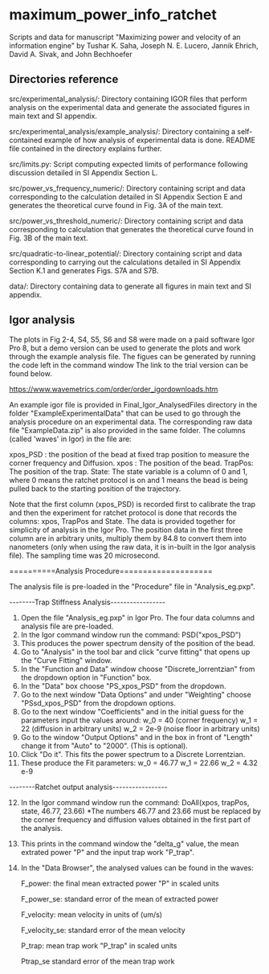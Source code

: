 # maximum_power_info_ratchet
Scripts and data for manuscript "Maximizing power and velocity of an information engine" by Tushar K. Saha, Joseph N. E. Lucero, Jannik Ehrich, David A. Sivak, and John Bechhoefer

## Directories reference

src/experimental_analysis/: Directory containing IGOR files that perform analysis on the experimental data and generate the associated figures in main text and SI appendix. 

src/experimental_analysis/example_analysis/: Directory containing a self-contained example of how analysis of experimental data is done. README file contained in the directory explains further. 

src/limits.py: Script computing expected limits of performance following discussion detailed in SI Appendix Section L. 

src/power_vs_frequency_numeric/: Directory containing script and data corresponding to the calculation detailed in SI Appendix Section E and generates the theoretical curve found in Fig. 3A of the main text.

src/power_vs_threshold_numeric/: Directory containing script and data corresponding to calculation that generates the theoretical curve found in Fig. 3B of the main text. 

src/quadratic-to-linear_potential/: Directory containing script and data corresponding to carrying out the calculations detailed in SI Appendix Section K.1 and generates Figs. S7A and S7B.

data/: Directory containing data to generate all figures in main text and SI appendix.


## Igor analysis

The plots in Fig 2-4, S4, S5, S6 and S8 were made on a paid software Igor Pro 8, but a demo version can be used to generate the plots and work through the example analysis file. The figues can be generated by running the code left in the command window The link to the trial version can be found below. 

https://www.wavemetrics.com/order/order_igordownloads.htm

An example igor file is provided in Final_Igor_AnalysedFiles directory in the folder "ExampleExperimentalData" that can be used to go through the analysis procedure on an experimental data. The corresponding raw data file "ExampleData.zip" is also provided in the same folder. The columns (called 'waves' in Igor) in the file are:

xpos_PSD : the position of the bead at fixed trap position to measure the corner frequency and Diffusion.
xpos : The position of the bead.
TrapPos: The position of the trap.
State: The state variable is a column of 0 and 1, where 0 means the ratchet protocol is on and 1 means the bead is being pulled
	back to the starting position of the trajectory.

Note that the first column (xpos_PSD) is recorded first to calibrate the trap and then the experiment for ratchet protocol is 
done that records the columns: xpos, TrapPos and State. The data is provided together for simplicity of analysis in the Igor Pro.
The position data in the first three column are in arbitrary units, multiply them by 84.8 to convert them into nanometers (only when 
using the raw data, it is in-built in the Igor analysis file). The sampling time was 20 microsecond.


==========Analysis Procedure====================

The analysis file is pre-loaded in the "Procedure" file in "Analysis_eg.pxp".

--------Trap Stiffness Analysis-----------------

1) Open the file "Analysis_eg.pxp" in Igor Pro. The four data columns and analysis file are pre-loaded.
2) In the Igor command window run the command: PSD("xpos_PSD")
3) This produces the power spectrum density of the position of the bead.
4) Go to "Analysis" in the tool bar and click "curve fitting" that opens up the "Curve Fitting" window.
5) In the "Function and Data" window choose "Discrete_lorrentzian" from the dropdown option in "Function" box.
6) In the "Data" box choose "PS_xpos_PSD" from the dropdown.
7) Go to the next window "Data Options" and under "Weighting" choose "PSsd_xpos_PSD" from the dropdown options.
8) Go to the next window "Coefficients" and in the initial guess for the parameters input the values around:
	w_0 = 40 (corner frequency)
	w_1 = 22 (diffusion in arbitrary units)
	w_2 = 2e-9 (noise floor in arbitrary units)
9) Go to the window "Output Options" and in the box in front of "Length" change it from "Auto" to "2000". (This is optional).
10) Click "Do it". This fits the power spectrum to a Discrete Lorrentzian.
11) These produce the Fit parameters:
	w_0 = 46.77 
	w_1 = 22.66
	w_2 = 4.32 e-9

--------Ratchet output analysis-----------------

12) In the Igor command window run the command: DoAll(xpos, trapPos, state, 46.77, 23.66)
    *The numbers 46.77 and 23.66 must be replaced by the corner frequency and diffusion values obtained in the first part of the analysis.
13) This prints in the command window the "delta_g" value, the mean extrated power "P" and the input trap work "P_trap".
14) In the "Data Browser", the analysed values can be found in the waves:

	F_power: 	the final mean extracted power "P" in scaled units
	
	F_power_se: 	standard error of the mean of extracted power
	
	F_velocity:	mean velocity in units of (um/s)
	
	F_velocity_se:	standard error of the mean velocity
	
	P_trap:		mean trap work "P_trap" in scaled units
	
	Ptrap_se	standard error of the mean trap work
